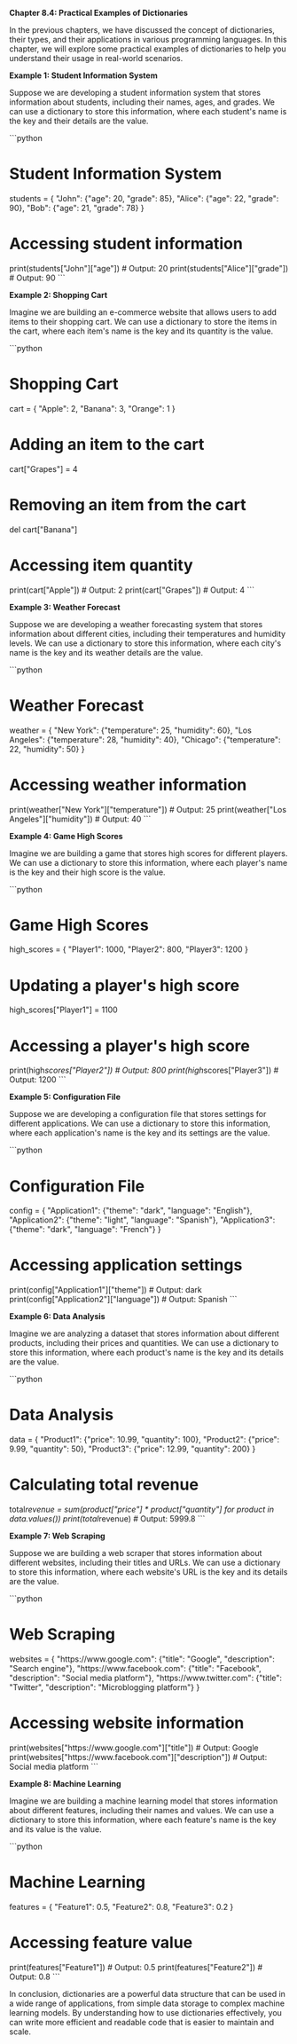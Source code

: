 <p><strong>Chapter 8.4: Practical Examples of Dictionaries</strong></p>

<p>In the previous chapters, we have discussed the concept of dictionaries, their types, and their applications in various programming languages. In this chapter, we will explore some practical examples of dictionaries to help you understand their usage in real-world scenarios.</p>

<p><strong>Example 1: Student Information System</strong></p>

<p>Suppose we are developing a student information system that stores information about students, including their names, ages, and grades. We can use a dictionary to store this information, where each student's name is the key and their details are the value.</p>

<p>```python</p>

<h1>Student Information System</h1>

<p>students = {
    "John": {"age": 20, "grade": 85},
    "Alice": {"age": 22, "grade": 90},
    "Bob": {"age": 21, "grade": 78}
}</p>

<h1>Accessing student information</h1>

<p>print(students["John"]["age"])  # Output: 20
print(students["Alice"]["grade"])  # Output: 90
```</p>

<p><strong>Example 2: Shopping Cart</strong></p>

<p>Imagine we are building an e-commerce website that allows users to add items to their shopping cart. We can use a dictionary to store the items in the cart, where each item's name is the key and its quantity is the value.</p>

<p>```python</p>

<h1>Shopping Cart</h1>

<p>cart = {
    "Apple": 2,
    "Banana": 3,
    "Orange": 1
}</p>

<h1>Adding an item to the cart</h1>

<p>cart["Grapes"] = 4</p>

<h1>Removing an item from the cart</h1>

<p>del cart["Banana"]</p>

<h1>Accessing item quantity</h1>

<p>print(cart["Apple"])  # Output: 2
print(cart["Grapes"])  # Output: 4
```</p>

<p><strong>Example 3: Weather Forecast</strong></p>

<p>Suppose we are developing a weather forecasting system that stores information about different cities, including their temperatures and humidity levels. We can use a dictionary to store this information, where each city's name is the key and its weather details are the value.</p>

<p>```python</p>

<h1>Weather Forecast</h1>

<p>weather = {
    "New York": {"temperature": 25, "humidity": 60},
    "Los Angeles": {"temperature": 28, "humidity": 40},
    "Chicago": {"temperature": 22, "humidity": 50}
}</p>

<h1>Accessing weather information</h1>

<p>print(weather["New York"]["temperature"])  # Output: 25
print(weather["Los Angeles"]["humidity"])  # Output: 40
```</p>

<p><strong>Example 4: Game High Scores</strong></p>

<p>Imagine we are building a game that stores high scores for different players. We can use a dictionary to store this information, where each player's name is the key and their high score is the value.</p>

<p>```python</p>

<h1>Game High Scores</h1>

<p>high_scores = {
    "Player1": 1000,
    "Player2": 800,
    "Player3": 1200
}</p>

<h1>Updating a player's high score</h1>

<p>high_scores["Player1"] = 1100</p>

<h1>Accessing a player's high score</h1>

<p>print(high<em>scores["Player2"])  # Output: 800
print(high</em>scores["Player3"])  # Output: 1200
```</p>

<p><strong>Example 5: Configuration File</strong></p>

<p>Suppose we are developing a configuration file that stores settings for different applications. We can use a dictionary to store this information, where each application's name is the key and its settings are the value.</p>

<p>```python</p>

<h1>Configuration File</h1>

<p>config = {
    "Application1": {"theme": "dark", "language": "English"},
    "Application2": {"theme": "light", "language": "Spanish"},
    "Application3": {"theme": "dark", "language": "French"}
}</p>

<h1>Accessing application settings</h1>

<p>print(config["Application1"]["theme"])  # Output: dark
print(config["Application2"]["language"])  # Output: Spanish
```</p>

<p><strong>Example 6: Data Analysis</strong></p>

<p>Imagine we are analyzing a dataset that stores information about different products, including their prices and quantities. We can use a dictionary to store this information, where each product's name is the key and its details are the value.</p>

<p>```python</p>

<h1>Data Analysis</h1>

<p>data = {
    "Product1": {"price": 10.99, "quantity": 100},
    "Product2": {"price": 9.99, "quantity": 50},
    "Product3": {"price": 12.99, "quantity": 200}
}</p>

<h1>Calculating total revenue</h1>

<p>total<em>revenue = sum(product["price"] * product["quantity"] for product in data.values())
print(total</em>revenue)  # Output: 5999.8
```</p>

<p><strong>Example 7: Web Scraping</strong></p>

<p>Suppose we are building a web scraper that stores information about different websites, including their titles and URLs. We can use a dictionary to store this information, where each website's URL is the key and its details are the value.</p>

<p>```python</p>

<h1>Web Scraping</h1>

<p>websites = {
    "https://www.google.com": {"title": "Google", "description": "Search engine"},
    "https://www.facebook.com": {"title": "Facebook", "description": "Social media platform"},
    "https://www.twitter.com": {"title": "Twitter", "description": "Microblogging platform"}
}</p>

<h1>Accessing website information</h1>

<p>print(websites["https://www.google.com"]["title"])  # Output: Google
print(websites["https://www.facebook.com"]["description"])  # Output: Social media platform
```</p>

<p><strong>Example 8: Machine Learning</strong></p>

<p>Imagine we are building a machine learning model that stores information about different features, including their names and values. We can use a dictionary to store this information, where each feature's name is the key and its value is the value.</p>

<p>```python</p>

<h1>Machine Learning</h1>

<p>features = {
    "Feature1": 0.5,
    "Feature2": 0.8,
    "Feature3": 0.2
}</p>

<h1>Accessing feature value</h1>

<p>print(features["Feature1"])  # Output: 0.5
print(features["Feature2"])  # Output: 0.8
```</p>

<p>In conclusion, dictionaries are a powerful data structure that can be used in a wide range of applications, from simple data storage to complex machine learning models. By understanding how to use dictionaries effectively, you can write more efficient and readable code that is easier to maintain and scale.</p>
